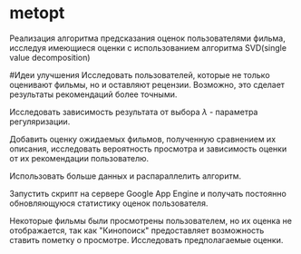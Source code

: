 # metopt
Реализация алгоритма предсказания оценок пользователями фильма, исследуя имеющиеся оценки с использованием алгоритма SVD(single value decomposition)

#Идеи улучшения
Исследовать пользователей, которые не только оценивают фильмы, но и оставляют рецензии. Возможно, это сделает результаты рекомендаций более точными. 

Исследовать зависимость результата от выбора $\lambda$ - параметра регуляризации.

Добавить оценку ожидаемых фильмов, полученную сравнением их описания, исследовать вероятность просмотра и зависимость оценки от их рекомендации пользователю.

Использовать больше данных и распараллелить алгоритм.

Запустить скрипт на сервере Google App Engine и получать постоянно обновляющуюся статистику оценок пользователя.

Некоторые фильмы были просмотрены пользователем, но их оценка не отображается, так как "Кинопоиск" предоставляет возможность ставить пометку о просмотре. Исследовать предполагаемые оценки.
